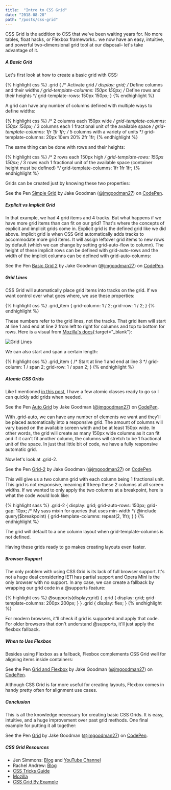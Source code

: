 ```yaml
---
title:  "Intro to CSS Grid"
date: "2018-08-28"
path: "/posts/css-grid"
---
```


CSS Grid is the addition to CSS that we've been waiting years for. No more tables, float hacks, or Flexbox frameworks.. we now have an easy, intuitive, and powerful two-dimensional grid tool at our disposal– let's take advantage of it.

##### A Basic Grid

Let's first look at how to create a basic grid with CSS:

 {% highlight css %}
.grid {
  /* Activate grid */
  display: grid;
  /* Define columns and their widths */
  grid-template-columns: 150px 150px;
  /* Define rows and their heights */
  grid-template-rows: 150px 150px;
}
{% endhighlight %}

A grid can have any number of columns defined with multiple ways to define widths:

 {% highlight css %}
/* 2 columns each 150px wide */
grid-template-columns: 150px 150px;
/* 3 columns each 1 fractional unit of the available space */
grid-template-columns: 1fr 1fr 1fr;
/* 5 columns with a variety of units */
grid-template-columns: 20px 10em 20% 2fr 1fr;
{% endhighlight %}

The same thing can be done with rows and their heights:

 {% highlight css %}
/* 2 rows each 150px high */
grid-template-rows: 150px 150px;
/* 3 rows each 1 fractional unit of the available space (container height must be defined) */
grid-template-columns: 1fr 1fr 1fr;
{% endhighlight %}

Grids can be created just by knowing these two properties:

<p data-height="383" data-theme-id="0" data-slug-hash="ZMKjEa" data-default-tab="css,result" data-user="jmgoodman27" data-pen-title="Simple Grid" class="codepen">See the Pen <a href="https://codepen.io/jmgoodman27/pen/ZMKjEa/">Simple Grid</a> by Jake Goodman (<a href="https://codepen.io/jmgoodman27">@jmgoodman27</a>) on <a href="https://codepen.io">CodePen</a>.</p>
<script async src="https://static.codepen.io/assets/embed/ei.js"></script>

##### Explicit vs Implicit Grid

In that example, we had 4 grid items and 4 tracks. But what happens if we have more grid items than can fit on our grid? That's where the concepts of explicit and implicit grids come in. Explicit grid is the defined grid like we did above. Implicit grid is when CSS Grid automatically adds tracks to accommodate more grid items. It will assign leftover grid items to new rows by default (which we can change by setting grid-auto-flow to column). The height of these implicit rows can be defined with grid-auto-rows and the width of the implicit columns can be defined with grid-auto-columns:

<p data-height="383" data-theme-id="0" data-slug-hash="QVvBxO" data-default-tab="css,result" data-user="jmgoodman27" data-pen-title="Basic Grid 2" class="codepen">See the Pen <a href="https://codepen.io/jmgoodman27/pen/QVvBxO/">Basic Grid 2</a> by Jake Goodman (<a href="https://codepen.io/jmgoodman27">@jmgoodman27</a>) on <a href="https://codepen.io">CodePen</a>.</p>
<script async src="https://static.codepen.io/assets/embed/ei.js"></script>

##### Grid Lines

CSS Grid will automatically place grid items into tracks on the grid. If we want control over what goes where, we use these properties: 

 {% highlight css %}
.grid_item {
  grid-column: 1 / 2;
  grid-row: 1 / 2;
}
{% endhighlight %}

These numbers refer to the grid lines, not the tracks. That grid item will start at line 1 and end at line 2 from left to right for columns and top to bottom for rows. Here is a visual from [Mozilla's docs](https://developer.mozilla.org/en-US/docs/Web/CSS/CSS_Grid_Layout/Basic_Concepts_of_Grid_Layout){:target="_blank"}: 

![Grid Lines](https://mdn.mozillademos.org/files/14761/1_diagram_numbered_grid_lines.png)

We can also start and span a certain length:

 {% highlight css %}
.grid_item {
  /* Start at line 1 and end at line 3 */
  grid-column: 1 / span 2;
  grid-row: 1 / span 2;
}
{% endhighlight %}

##### Atomic CSS Grids 

Like I mentioned [in this post](/posts/atomic-css), I have a few atomic classes ready to go so I can quickly add grids when needed.

<p data-height="346" data-theme-id="0" data-slug-hash="ZMKjMM" data-default-tab="css,result" data-user="jmgoodman27" data-pen-title="Auto Grid" class="codepen">See the Pen <a href="https://codepen.io/jmgoodman27/pen/ZMKjMM/">Auto Grid</a> by Jake Goodman (<a href="https://codepen.io/jmgoodman27">@jmgoodman27</a>) on <a href="https://codepen.io">CodePen</a>.</p>
<script async src="https://static.codepen.io/assets/embed/ei.js"></script>

With .grid-auto, we can have any number of elements we want and they'll be placed automatically into a responsive grid. The amount of columns will vary based on the available screen width and be at least 150px wide. In other words, the grid will create as many 150px wide columns as it can fit and if it can't fit another column, the columns will stretch to be 1 fractional unit of the space. In just that little bit of code, we have a fully responsive automatic grid.

Now let's look at .grid-2. 

<p data-height="392" data-theme-id="0" data-slug-hash="WgjKaX" data-default-tab="css,result" data-user="jmgoodman27" data-pen-title="Grid-2" class="codepen">See the Pen <a href="https://codepen.io/jmgoodman27/pen/WgjKaX/">Grid-2</a> by Jake Goodman (<a href="https://codepen.io/jmgoodman27">@jmgoodman27</a>) on <a href="https://codepen.io">CodePen</a>.</p>
<script async src="https://static.codepen.io/assets/embed/ei.js"></script>

This will give us a two column grid with each column being 1 fractional unit. This grid is not responsive, meaning it'll keep these 2 columns at all screen widths. If we wanted to only apply the two columns at a breakpoint, here is what the code would look like: 

 {% highlight sass %}
.grid-2 {
  display: grid;
  grid-auto-rows: 150px;
  grid-gap: 10px; 
  /* My sass mixin for queries that uses min-width */
  @include query($breakpoint) {
    grid-template-columns: repeat(2, 1fr);
  }
}
{% endhighlight %}

The grid will default to a one column layout when grid-template-columns is not defined. 

Having these grids ready to go makes creating layouts even faster.

##### Browser Support

The only problem with using CSS Grid is its lack of full browser support. It's not a huge deal considering IE11 has partial support and Opera Mini is the only browser with no support. In any case, we can create a fallback by wrapping our grid code in a @supports feature: 

 {% highlight css %}
  @supports(display:grid) {
    .grid {
        display: grid;
        grid-template-columns: 200px 200px;
    }
  } 
  .grid {
      display: flex;
  }
{% endhighlight %}

For modern browsers, it'll check if grid is supported and apply that code. For older browsers that don't understand @supports, it'll just apply the flexbox fallback.

##### When to Use Flexbox

Besides using Flexbox as a fallback, Flexbox complements CSS Grid well for aligning items inside containers:

<p data-height="312" data-theme-id="0" data-slug-hash="jvwWeJ" data-default-tab="css,result" data-user="jmgoodman27" data-pen-title="Grid and Flexbox" class="codepen">See the Pen <a href="https://codepen.io/jmgoodman27/pen/jvwWeJ/">Grid and Flexbox</a> by Jake Goodman (<a href="https://codepen.io/jmgoodman27">@jmgoodman27</a>) on <a href="https://codepen.io">CodePen</a>.</p>
<script async src="https://static.codepen.io/assets/embed/ei.js"></script>

Although CSS Grid is far more useful for creating layouts, Flexbox comes in handy pretty often for alignment use cases. 

##### Conclusion

This is all the knowledge necessary for creating basic CSS Grids. It is easy, intuitive, and a huge improvement over past grid methods. One final example for putting it all together:

<p data-height="600" data-theme-id="0" data-slug-hash="oPWMVX" data-default-tab="result" data-user="jmgoodman27" data-pen-title="Grid" class="codepen">See the Pen <a href="https://codepen.io/jmgoodman27/pen/oPWMVX/">Grid</a> by Jake Goodman (<a href="https://codepen.io/jmgoodman27">@jmgoodman27</a>) on <a href="https://codepen.io">CodePen</a>.</p>
<script async src="https://static.codepen.io/assets/embed/ei.js"></script>

##### CSS Grid Resources

- Jen Simmons: [Blog](http://jensimmons.com/writing) and [YouTube Channel](https://www.youtube.com/channel/UC7TizprGknbDalbHplROtag)
- Rachel Andrew: [Blog](https://rachelandrew.co.uk/archives/)
- [CSS Tricks Guide](https://css-tricks.com/snippets/css/complete-guide-grid/)
- [Mozilla](https://developer.mozilla.org/en-US/docs/Web/CSS/CSS_Grid_Layout)
- [CSS Grid By Example](https://gridbyexample.com/)